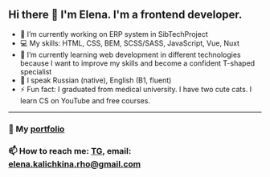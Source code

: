 ## Hi there 👋 I'm Elena. I'm a frontend developer.

- 🔭 I’m currently working on ERP system in SibTechProject
- 💻 My skills: HTML, CSS, BEM, SCSS/SASS, JavaScript, Vue, Nuxt
- 🌱 I’m currently learning web development in different technologies because I want to improve my skills and become a confident T-shaped specialist
- 👅 I speak Russian (native), English (B1, fluent)
- ⚡ Fun fact: I graduated from medical university. I have two cute cats. I learn CS on YouTube and free courses.
  
---

### 📃 My [portfolio](https://maiev93.github.io/portfolio/) 
### 📫 How to reach me: [TG](https://t.me/Maiev "Telegram"), email: elena.kalichkina.rho@gmail.com
<!--
**Maiev93/Maiev93** is a ✨ _special_ ✨ repository because its `README.md` (this file) appears on your GitHub profile.

Here are some ideas to get you started:

- 🔭 I’m currently working on ...
- 🌱 I’m currently learning ...
- 👯 I’m looking to collaborate on ...
- 🤔 I’m looking for help with ...
- 💬 Ask me about ...
- 📫 How to reach me: ...
- 😄 Pronouns: ...
- ⚡ Fun fact: ...
-->
